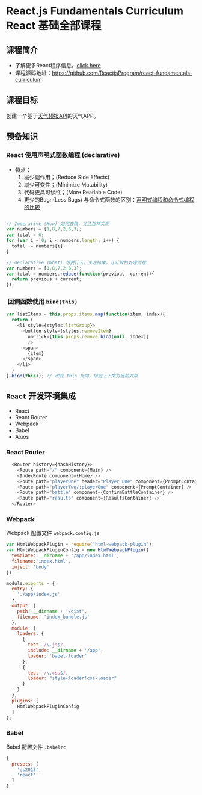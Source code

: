 # React.js Fundamentals Curriculum React 基础全部课程
## 课程简介
- 了解更多React程序信息。[click here](http://reactjsprogram.com/)
- 课程源码地址：https://github.com/ReactjsProgram/react-fundamentals-curriculum
## 课程目标
创建一个基于[天气预报API](http://openweathermap.org/api)的天气APP。
## 预备知识
### React 使用声明式函数编程 (declarative)
- 特点：
  1. 减少副作用；(Reduce Side Effects)
  2. 减少可变性；(Minimize Mutability)
  3. 代码更具可读性；(More Readable Code)
  4. 更少的Bug; (Less Bugs)
与命令式函数的区别：[声明式编程和命令式编程的比较](http://web.jobbole.com/42178/)
```javascript

// Imperative (How) 如何去做，关注怎样实现
var numbers = [1,8,7,2,6,3];
var total = 0;
for (var i = 0; i < numbers.length; i++) {
  total += numbers[i];
}

// declarative (What) 想要什么，关注结果，让计算机处理过程
var numbers = [1,8,7,2,6,3];
var total = numbers.reduce(function(previous, current){
  return previous + current;
});
```
###  回调函数使用 `bind(this)`
```javascript
var listItems = this.props.items.map(function(item, index){
  return (
    <li style={styles.listGroup}>
      <button style={styles.removeItem}
        onClick={this.props.remove.bind(null, index)}
        />
      <span>
        {item}
      </span>
    </li>
  )
}.bind(this)); // 改变 this 指向，指定上下文为当前对象
```
## `React` 开发环境集成
* React
* React Router
* Webpack
* Babel
* Axios

### React Router
```javascript
  <Router history={hashHistory}>
    <Route path="/" component={Main} />
    <IndexRoute component={Home} />
    <Route path="playerOne" header="Player One" component={PromptContainer} />
    <Route path="playerTwo/:playerOne" component={PromptContainer} />
    <Route path="battle" component={ConfirmBattleContainer} />
    <Route path="results" component={ResultsContainer} />
  </Router>
```
### Webpack
Webpack 配置文件 `webpack.config.js`
```javascript
var HtmlWebpackPlugin = require('html-webpack-plugin');
var HtmlWebpackPluginConfig = new HtmlWebpackPlugin({
  template: __dirname + '/app/index.html',
  filename:'index.html',
  inject: 'body'
});

module.exports = {
  entry: {
    './app/index.js'
  },
  output: {
    path: __dirname + '/dist',
    filename: 'index_bundle.js'
  },
  module: {
    loaders: {
      {
        test: /\.js$/,
        include: __dirname + '/app',
        loader: 'babel-loader'
      },
      {
        test: /\.css$/,
        loader: "style-loader!css-loader"
      }
    }
  },
  plugins: [
    HtmlWebpackPluginConfig
  ]
};
```
### Babel
Babel 配置文件 `.babelrc`
```javascript
{
  presets: [
    'es2015',
    'react'
  ]
}
```
